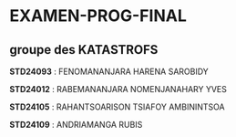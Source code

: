 # EXAMEN-PROG-FINAL
## groupe des KATASTROFS
__STD24093__ : FENOMANANJARA HARENA SAROBIDY

__STD24012__ : RABEMANANJARA NOMENJANAHARY YVES

__STD24105__ : RAHANTSOARISON TSIAFOY AMBININTSOA

__STD24109__ : ANDRIAMANGA RUBIS